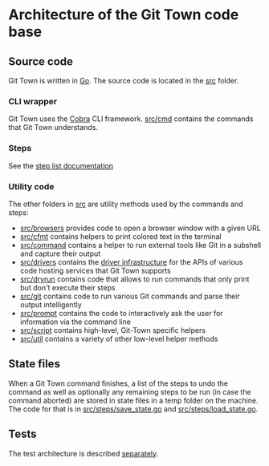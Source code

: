 # Architecture of the Git Town code base

## Source code

Git Town is written in [Go](https://golang.org).
The source code is located in the [src](../../src) folder.

### CLI wrapper

Git Town uses the [Cobra](https://github.com/spf13/cobra) CLI framework.
[src/cmd](../../src/cmd) contains the commands that Git Town understands.

### Steps

See the [step list documentation](steps_list.md)

### Utility code

The other folders in [src](../../src) are utility methods used by the commands and steps:

* [src/browsers](../../src/browsers) provides code to open a browser window with a given URL
* [src/cfmt](../../src/cfmt) contains helpers to print colored text in the terminal
* [src/command](../../src/command) contains a helper to run external tools like Git in a subshell and capture their output
* [src/drivers](../../src/drivers) contains the [driver infrastructure](drivers.md)
  for the APIs of various code hosting services that Git Town supports
* [src/dryrun](../../src/dryrun) contains code that allows to run commands
  that only print but don't execute their steps
* [src/git](../../src/git) contains code to run various Git commands and parse their output intelligently
* [src/prompt](../../src/prompt) contains the code to interactively ask the user for information via the command line
* [src/script](.../../src/script) contains high-level, Git-Town specific helpers
* [src/util](../../src/util) contains a variety of other low-level helper methods

## State files

When a Git Town command finishes, a list of the steps to undo the command
as well as optionally any remaining steps to be run (in case the command aborted)
are stored in state files in a temp folder on the machine.
The code for that is in [src/steps/save_state.go](../../src/steps/save_state.go)
and [src/steps/load_state.go](../../src/steps/load_state.go).

## Tests

The test architecture is described [separately](testing.md).
